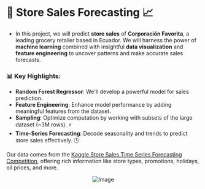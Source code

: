 # 🛒 Store Sales Forecasting 📈

- In this project, we will predict **store sales** of **Corporación Favorita**, a leading grocery retailer based in Ecuador. We will harness the power of **machine learning** combined with insightful **data visualization** and **feature engineering** to uncover patterns and make accurate sales forecasts. 

### 📊 Key Highlights:
- **Random Forest Regressor**: We'll develop a powerful model for sales prediction.
- **Feature Engineering**: Enhance model performance by adding meaningful features from the dataset.
- **Sampling**: Optimize computation by working with subsets of the large dataset (~3M rows). ⚡
- **Time-Series Forecasting**: Decode seasonality and trends to predict store sales effectively. 🕒

Our data comes from the [Kaggle Store Sales Time Series Forecasting Competition](https://www.kaggle.com/competitions/store-sales-time-series-forecasting), offering rich information like store types, promotions, holidays, oil prices, and more.

<div style="text-align: center;">
    <img src="https://marcasecuador.club/wp-content/uploads/2022/07/corporacion-la-favorita.jpg" alt="Image">
</div>
